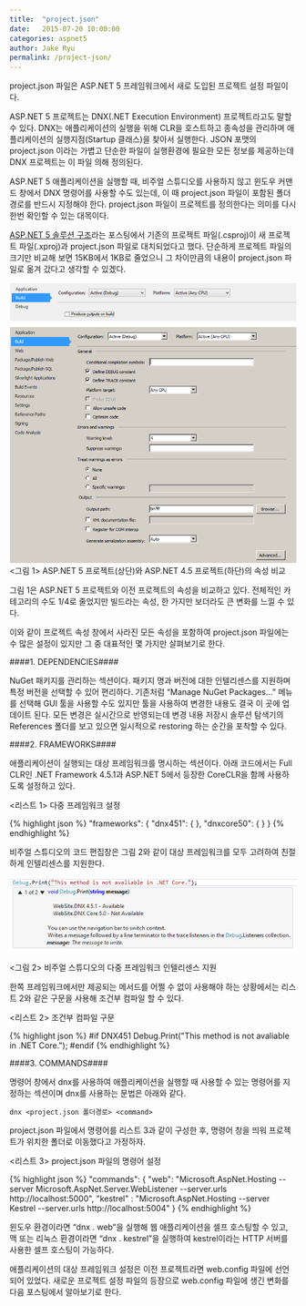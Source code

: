 ```yaml
---
title:  "project.json"
date:   2015-07-20 10:00:00
categories: aspnet5
author: Jake Ryu
permalink: /project-json/
---
```


project.json 파일은 ASP.NET 5 프레임워크에서 새로 도입된 프로젝트 설정 파일이다.

ASP.NET 5 프로젝트는 DNX(.NET Execution Environment) 프로젝트라고도 말할 수 있다. DNX는 애플리케이션의 실행을 위해 CLR을 호스트하고 종속성을 관리하며 애플리케이션의 실행지점(Startup 클래스)을 찾아서 실행한다. JSON 포맷의 project.json 이라는 가볍고 단순한 파일이 실행환경에 필요한 모든 정보를 제공하는데 DNX 프로젝트는 이 파일 의해 정의된다.

ASP.NET 5 애플리케이션을 실행할 때, 비주얼 스튜디오를 사용하지 않고 윈도우 커맨드 창에서 DNX 명령어를 사용할 수도 있는데, 이 때 project.json 파일이 포함된 폴더 경로를 반드시 지정해야 한다. project.json 파일이 프로젝트를 정의한다는 의미를 다시 한번 확인할 수 있는 대목이다.

[ASP.NET 5 솔루션 구조](/aspnet5-solution-structure/)라는 포스팅에서 기존의 프로젝트 파일(.csproj)이 새 프로젝트 파일(.xproj)과 project.json 파일로 대치되었다고 했다. 단순하게 프로젝트 파일의 크기만 비교해 보면 15KB에서 1KB로 줄었으니 그 차이만큼의 내용이 project.json 파일로 옮겨 갔다고 생각할 수 있겠다.

[![프로젝트 속성 비교][1]][1]
<그림 1> ASP.NET 5 프로젝트(상단)와 ASP.NET 4.5 프로젝트(하단)의 속성 비교

그림 1은 ASP.NET 5 프로젝트와 이전 프로젝트의 속성을 비교하고 있다. 전체적인 카테고리의 수도 1/4로 줄었지만 빌드라는 속성, 한 가지만 보더라도 큰 변화를 느낄 수 있다. 

이와 같이 프로젝트 속성 창에서 사라진 모든 속성을 포함하여 project.json 파일에는 수 많은 설정이 있지만 그 중 대표적인 몇 가지만 살펴보기로 한다.

####1. DEPENDENCIES####

NuGet 패키지를 관리하는 섹션이다. 패키지 명과 버전에 대한 인텔리센스를 지원하며 특정 버전을 선택할 수 있어 편리하다. 기존처럼 “Manage NuGet Packages…” 메뉴를 선택해 GUI 툴을 사용할 수도 있지만 툴을 사용하여 변경한 내용도 결국 이 곳에 업데이트 된다. 모든 변경은 실시간으로 반영되는데 변경 내용 저장시 솔루션 탐색기의 References 폴더를 보고 있으면 일시적으로 restoring 하는 순간을 포착할 수 있다.

####2. FRAMEWORKS####

애플리케이션이 실행되는 대상 프레임워크를 명시하는 섹션이다. 아래 코드에서는 Full CLR인 .NET Framework 4.5.1과 ASP.NET 5에서 등장한 CoreCLR을 함께 사용하도록 설정하고 있다.

<리스트 1> 다중 프레임워크 설정

{% highlight json %}
"frameworks": {
    "dnx451": { },
    "dnxcore50": { }
}
{% endhighlight %}

비주얼 스튜디오의 코드 편집창은 그림 2와 같이 대상 프레임워크를 모두 고려하여 친절하게 인텔리센스를 지원한다.

[![다중 프레임워크 인텔리센스][2]][2]

<그림 2> 비주얼 스튜디오의 다중 프레임워크 인텔리센스 지원
 
한쪽 프레임워크에서만 제공되는 메서드를 어쩔 수 없이 사용해야 하는 상황에서는 리스트 2와 같은 구문을 사용해 조건부 컴파일 할 수 있다.

<리스트 2> 조건부 컴파일 구문

{% highlight json %}
#if DNX451
    Debug.Print("This method is not avaliable in .NET Core.");
#endif
{% endhighlight %}

####3. COMMANDS####

명령어 창에서 dnx를 사용하여 애플리케이션을 실행할 때 사용할 수 있는 명령어를 지정하는 섹션이며 dnx를 사용하는 문법은 아래와 같다.

`dnx <project.json 폴더경로> <command>`

project.json 파일에서 명령어를 리스트 3과 같이 구성한 후, 명령어 창을 띄워 프로젝트가 위치한 폴더로 이동했다고 가정하자. 

<리스트 3> project.json 파일의 명령어 설정

{% highlight json %}
"commands": {
    "web": "Microsoft.AspNet.Hosting --server Microsoft.AspNet.Server.WebListener --server.urls http://localhost:5000",
    "kestrel" : "Microsoft.AspNet.Hosting --server Kestrel --server.urls http://localhost:5004"
}
{% endhighlight %}

윈도우 환경이라면 “dnx . web”을 실행해 웹 애플리케이션을 셀프 호스팅할 수 있고, 맥 또는 리눅스 환경이라면 “dnx . kestrel”을 실행하여 kestrel이라는 HTTP 서버를 사용한  셀프 호스팅이 가능하다.     

애플리케이션의 대상 프레임워크 설정은 이전 프로젝트라면 web.config 파일에 선언되어 있었다. 새로운 프로젝트 설정 파일의 등장으로 web.config 파일에 생긴 변화를 다음 포스팅에서 알아보기로 한다.


[1]: /assets/aspnet5/project-property.png
[2]: /assets/aspnet5/intelisense-two-frameworks.png
